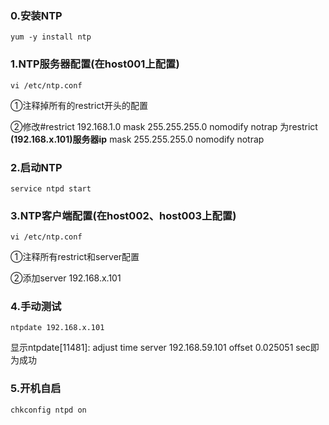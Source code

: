 ### 0.安装NTP
```
yum -y install ntp
```

### 1.NTP服务器配置(在host001上配置)
```
vi /etc/ntp.conf 
```
①注释掉所有的restrict开头的配置

②修改#restrict 192.168.1.0 mask 255.255.255.0 nomodify notrap
为restrict **(192.168.x.101)服务器ip** mask 255.255.255.0 nomodify notrap

### 2.启动NTP
```
service ntpd start
```
### 3.NTP客户端配置(在host002、host003上配置)
```
vi /etc/ntp.conf 
```
①注释所有restrict和server配置

②添加server 192.168.x.101

### 4.手动测试
```
ntpdate 192.168.x.101
```
显示ntpdate[11481]: adjust time server 192.168.59.101 offset 0.025051 sec即为成功

### 5.开机自启
```
chkconfig ntpd on
```